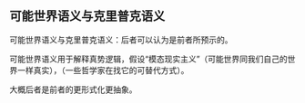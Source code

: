 ## 可能世界语义与克里普克语义

可能世界语义与克里普克语义：后者可以认为是前者所预示的。

可能世界语义用于解释真势逻辑，假设“模态现实主义”（可能世界同我们自己的世界一样真实），（一些哲学家在找它的可替代方式）。

大概后者是前者的更形式化更抽象。